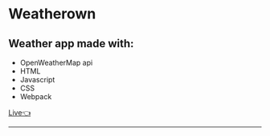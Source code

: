 # Weatherown
## Weather app made with:
- OpenWeatherMap api
- HTML
- Javascript
- CSS
- Webpack


[Live👈](https://weatherown.netlify.app/)
<hr>
